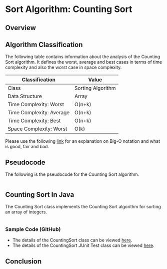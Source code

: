 # Sort Algorithm: Counting Sort

## Overview


## Algorithm Classification
The following table contains information about the analysis of the Counting Sort algorithm. It defines the worst, average and best cases in terms of time complexity and also the worst case in space complexity.

| Classification | Value|
| --- | --- |
| Class | Sorting Algorithm |
| Data Structure | Array |
| Time Complexity: Worst | O(n+k) |
| Time Complexity: Average | O(n+k) |
| Time Complexity: Best | O(n+k) |
| Space Complexity: Worst | O(k) |

Please use the following [link][0] for an explanation on Big-O notation and what is good, fair and bad.

## Pseudocode
The following is the pseudocode for the Counting Sort algorithm.
```

```

## Counting Sort In Java
The Counting Sort class implements the Counting Sort algorithm for sorting an array of integers.

```java
```
### Sample Code (GitHub)
* The details of the CountingSort class can be viewed [here][1].
* The details of the CountingSort JUnit Test class can be viewed [here][2].

## Conclusion


[0]: http://www.bigocheatsheet.com/img/big-o-cheat-sheet-poster.png
[1]: #
[2]: #
